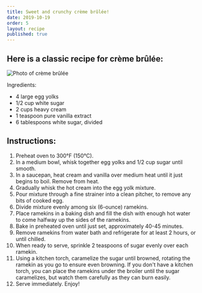 ```yaml
---
title: Sweet and crunchy crème brûlée!
date: 2019-10-19
order: 5
layout: recipe
published: true
---
```

## **Here is a classic recipe for crème brûlée:**

![Photo of crème brûlée](../uploads/dall·e-2023-02-10-18.05.36-give-me-a-professional-picture-of-creme-brulee-for-a-dessert-cookbook.png)

Ingredients:

* 4 large egg yolks
* 1/2 cup white sugar
* 2 cups heavy cream
* 1 teaspoon pure vanilla extract
* 6 tablespoons white sugar, divided

## Instructions:

1. Preheat oven to 300°F (150°C).
2. In a medium bowl, whisk together egg yolks and 1/2 cup sugar until smooth.
3. In a saucepan, heat cream and vanilla over medium heat until it just begins to boil. Remove from heat.
4. Gradually whisk the hot cream into the egg yolk mixture.
5. Pour mixture through a fine strainer into a clean pitcher, to remove any bits of cooked egg.
6. Divide mixture evenly among six (6-ounce) ramekins.
7. Place ramekins in a baking dish and fill the dish with enough hot water to come halfway up the sides of the ramekins.
8. Bake in preheated oven until just set, approximately 40-45 minutes.
9. Remove ramekins from water bath and refrigerate for at least 2 hours, or until chilled.
10. When ready to serve, sprinkle 2 teaspoons of sugar evenly over each ramekin.
11. Using a kitchen torch, caramelize the sugar until browned, rotating the ramekin as you go to ensure even browning. If you don't have a kitchen torch, you can place the ramekins under the broiler until the sugar caramelizes, but watch them carefully as they can burn easily.
12. Serve immediately. Enjoy!